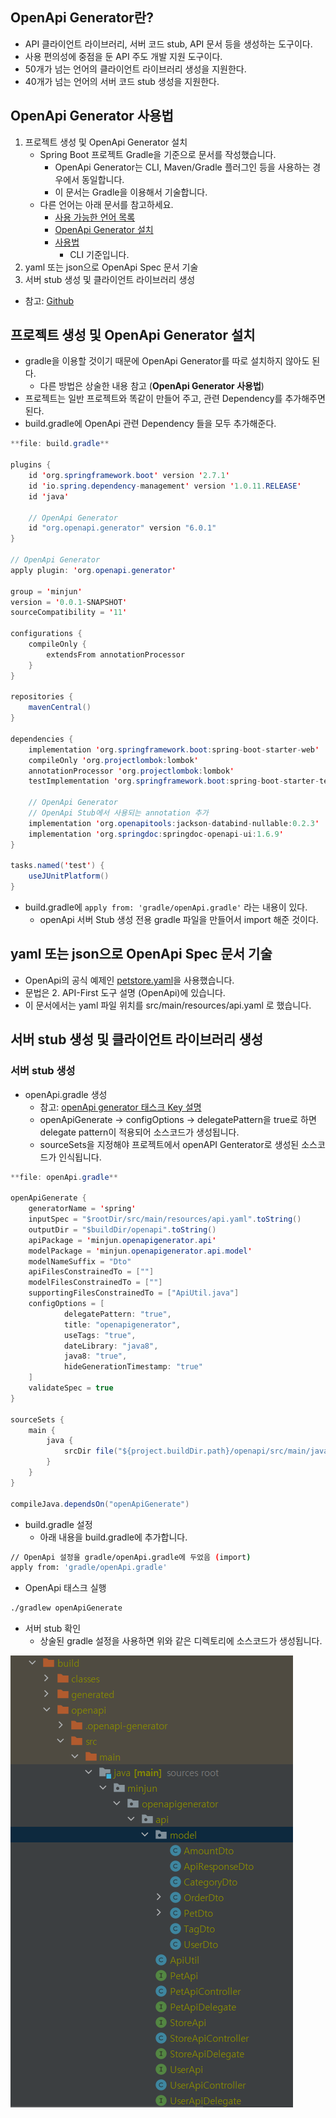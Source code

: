 ## OpenApi Generator란?

- API 클라이언트 라이브러리, 서버 코드 stub, API 문서 등을 생성하는 도구이다.
- 사용 편의성에 중점을 둔 API 주도 개발 지원 도구이다.
- 50개가 넘는 언어의 클라이언트 라이브러리 생성을 지원한다.
- 40개가 넘는 언어의 서버 코드 stub 생성을 지원한다.

## OpenApi Generator 사용법

1. 프로젝트 생성 및 OpenApi Generator 설치
    - Spring Boot 프로젝트 Gradle을 기준으로 문서를 작성했습니다.
        - OpenApi Generator는 CLI, Maven/Gradle 플러그인 등을 사용하는 경우에서 동일합니다.
        - 이 문서는 Gradle을 이용해서 기술합니다.
    - 다른 언어는 아래 문서를 참고하세요.
        - [사용 가능한 언어 목록](https://openapi-generator.tech/docs/generators)
        - [OpenApi Generator 설치](https://openapi-generator.tech/docs/installation/)
        - [사용법](https://openapi-generator.tech/docs/usage)
            - CLI 기준입니다.
2. yaml 또는 json으로 OpenApi Spec 문서 기술
3. 서버 stub 생성 및 클라이언트 라이브러리 생성

- 참고: [Github](https://github.com/OpenAPITools/openapi-generator)

## 프로젝트 생성 및 OpenApi Generator 설치

- gradle을 이용할 것이기 때문에 OpenApi Generator를 따로 설치하지 않아도 된다.
    - 다른 방법은 상술한 내용 참고 (**OpenApi Generator 사용법**)
- 프로젝트는 일반 프로젝트와 똑같이 만들어 주고, 관련 Dependency를 추가해주면 된다.
- build.gradle에 OpenApi 관련 Dependency 들을 모두 추가해준다.

```java
**file: build.gradle**

plugins {
    id 'org.springframework.boot' version '2.7.1'
    id 'io.spring.dependency-management' version '1.0.11.RELEASE'
    id 'java'

    // OpenApi Generator
    id "org.openapi.generator" version "6.0.1"
}

// OpenApi Generator
apply plugin: 'org.openapi.generator'

group = 'minjun'
version = '0.0.1-SNAPSHOT'
sourceCompatibility = '11'

configurations {
    compileOnly {
        extendsFrom annotationProcessor
    }
}

repositories {
    mavenCentral()
}

dependencies {
    implementation 'org.springframework.boot:spring-boot-starter-web'
    compileOnly 'org.projectlombok:lombok'
    annotationProcessor 'org.projectlombok:lombok'
    testImplementation 'org.springframework.boot:spring-boot-starter-test'

    // OpenApi Generator
    // OpenApi Stub에서 사용되는 annotation 추가
    implementation 'org.openapitools:jackson-databind-nullable:0.2.3'
    implementation 'org.springdoc:springdoc-openapi-ui:1.6.9'
}

tasks.named('test') {
    useJUnitPlatform()
}
```

- build.gradle에 `apply from: 'gradle/openApi.gradle'` 라는 내용이 있다.
    - openApi 서버 Stub 생성 전용 gradle 파일을 만들어서 import 해준 것이다.

## yaml 또는 json으로 OpenApi Spec 문서 기술

- OpenApi의 공식 예제인 [petstore.yaml](https://github.com/OAI/OpenAPI-Specification/blob/main/examples/v3.0/petstore.yaml)을 사용했습니다.
- 문법은 2. API-First 도구 설명 (OpenApi)에 있습니다.
- 이 문서에서는 yaml 파일 위치를 src/main/resources/api.yaml 로 했습니다.

## 서버 stub 생성 및 클라이언트 라이브러리 생성

### 서버 stub 생성

- openApi.gradle 생성
    - 참고: [openApi generator 태스크 Key 설명](https://github.com/OpenAPITools/openapi-generator/tree/master/modules/openapi-generator-gradle-plugin)
    - openApiGenerate → configOptions → delegatePattern을 true로 하면 delegate pattern이 적용되어 소스코드가 생성됩니다.
    - sourceSets을 지정해야 프로젝트에서 openAPI Genterator로 생성된 소스코드가 인식됩니다.

```java
**file: openApi.gradle**

openApiGenerate {
    generatorName = 'spring'
    inputSpec = "$rootDir/src/main/resources/api.yaml".toString()
    outputDir = "$buildDir/openapi".toString()
    apiPackage = 'minjun.openapigenerator.api'
    modelPackage = 'minjun.openapigenerator.api.model'
    modelNameSuffix = "Dto"
    apiFilesConstrainedTo = [""]
    modelFilesConstrainedTo = [""]
    supportingFilesConstrainedTo = ["ApiUtil.java"]
    configOptions = [
            delegatePattern: "true",
            title: "openapigenerator",
            useTags: "true",
            dateLibrary: "java8",
            java8: "true",
            hideGenerationTimestamp: "true"
    ]
    validateSpec = true
}

sourceSets {
    main {
        java {
            srcDir file("${project.buildDir.path}/openapi/src/main/java")
        }
    }
}

compileJava.dependsOn("openApiGenerate")
```

- build.gradle 설정
    - 아래 내용을 build.gradle에 추가합니다.

```bash
// OpenApi 설정을 gradle/openApi.gradle에 두었음 (import)
apply from: 'gradle/openApi.gradle'
```

- OpenApi 태스크 실행

```bash
./gradlew openApiGenerate
```

- 서버 stub 확인
    - 상술된 gradle 설정을 사용하면 위와 같은 디렉토리에 소스코드가 생성됩니다.

![생성된 소스코드 위치](./img/2.PNG)
